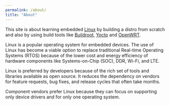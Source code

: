 ```yaml
---
permalink: /about/
title: "About"
---
```


This site is about learning embedded [Linux](https://kernel.org) by building a
distro from scratch and also by using build tools like
[Buildroot](https://www.buildroot.org/), [Yocto](https://www.yoctoproject.org/)
and [OpenWRT](https://openwrt.org/).

Linux is a popular operating system for embedded devices. The use of Linux has
become a viable option to replace traditional Real-time Operating Systems
(RTOS) because of the lower cost and energy efficiency of hardware components
like Systems-on-Chip (SOC), DDR, Wi-Fi, and LTE.

Linux is preferred by developers because of the rich set of tools and libraries
available as open source. It reduces the dependency on vendors for feature
requests, bug fixes, and release cycles that often take months.

Component vendors prefer Linux because they can focus on supporting only
device drivers and for only one operating system.

